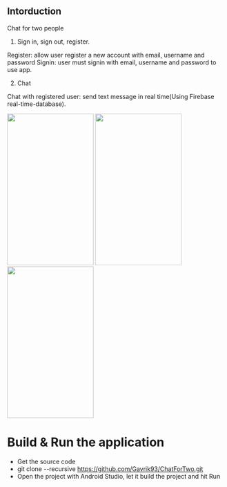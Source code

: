 
## Intorduction
Chat for two people

1. Sign in, sign out, register.

Register: allow user register a new account with email, username and password
Signin: user must signin with email, username and password to use app.

2. Chat

Chat with registered user:  send text message in real time(Using Firebase real-time-database).
<p>
<img src ="https://user-images.githubusercontent.com/31073918/66551649-8dc63900-eb50-11e9-85f5-6e79893f976b.jpg" height="350" width="200">
<img src ="https://user-images.githubusercontent.com/31073918/66551648-8dc63900-eb50-11e9-98bc-1efdcd028b76.jpg" height="350" width="200">
<img src ="https://user-images.githubusercontent.com/31073918/66551646-8dc63900-eb50-11e9-856f-8ab2d774be24.jpg" height="350" width="200">
</p>

# Build & Run the application

- Get the source code 
 - git clone --recursive https://github.com/Gavrik93/ChatForTwo.git
- Open the project with Android Studio, let it build the project and hit Run
